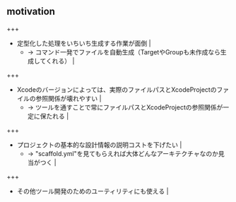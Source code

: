 ## motivation

+++

- 定型化した処理をいちいち生成する作業が面倒 |
  - → コマンド一発でファイルを自動生成（TargetやGroupも未作成なら生成してくれる） |

+++

- Xcodeのバージョンによっては、実際のファイルパスとXcodeProjectのファイルの参照関係が壊れやすい |
  - → ツールを通すことで常にファイルパスとXcodeProjectの参照関係が一定に保たれる |

+++

- プロジェクトの基本的な設計情報の説明コストを下げたい |
  - → "scaffold.yml"を見てもらえれば大体どんなアーキテクチャなのか見当がつく |

+++

- その他ツール開発のためのユーティリティにも使える |
